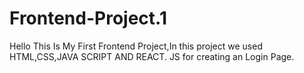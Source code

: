 # Frontend-Project.1
Hello 
This Is My First Frontend Project,In this project we used HTML,CSS,JAVA SCRIPT AND REACT. JS for creating an Login Page.
